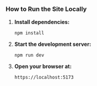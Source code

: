 ### How to Run the Site Locally
1. **Install dependencies:**
   ```
   npm install
   ```
2. **Start the development server:**
   ```
   npm run dev
   ```
3. **Open your browser at:**
   ```
   https://localhost:5173
   ```
